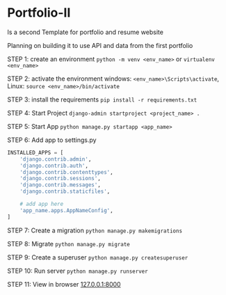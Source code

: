 # Portfolio-II

Is a second Template for portfolio and resume website

Planning on building it to use API and data from the first portfolio

STEP 1: create an environment `python -m venv <env_name>` or `virtualenv <env_name>`

STEP 2: activate the environment windows: `<env_name>\Scripts\activate`, Linux: `source <env_name>/bin/activate`

STEP 3: install the requirements `pip install -r requirements.txt`

STEP 4: Start Project `django-admin startproject <project_name> .`

STEP 5: Start App `python manage.py startapp <app_name>`

STEP 6: Add app to settings.py 
```python
INSTALLED_APPS = [
    'django.contrib.admin',
    'django.contrib.auth',
    'django.contrib.contenttypes',
    'django.contrib.sessions',
    'django.contrib.messages',
    'django.contrib.staticfiles',

    # add app here
    'app_name.apps.AppNameConfig',
]
```
STEP 7: Create a migration `python manage.py makemigrations`

STEP 8: Migrate `python manage.py migrate`

STEP 9: Create a superuser `python manage.py createsuperuser`

STEP 10: Run server `python manage.py runserver`

STEP 11: View in browser [127.0.0.1:8000](127.0.0.1:8000)
